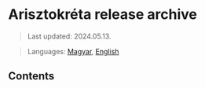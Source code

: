 # Arisztokréta release archive

> Last updated: 2024.05.13.

> Languages: [Magyar](README.md), [English](README_en.md)

## Contents